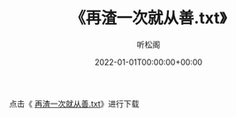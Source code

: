 ﻿---
title:  《再渣一次就从善.txt》
date:   2022-01-01T00:00:00+00:00
author: 听松阁
layout: post
permalink: /再渣一次就从善/
categories: 小说
tags: [小说]
---

点击《 [再渣一次就从善.txt](http://img.660000.xyz/bookstukust/book/bntxt/10/再渣一次就从善.txt)》进行下载